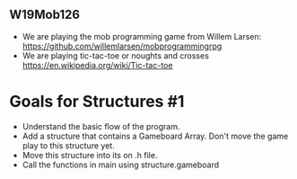 ## W19Mob126

+ We are playing the mob programming game from Willem Larsen:
		https://github.com/willemlarsen/mobprogrammingrpg
+ We are playing tic-tac-toe or noughts and crosses  https://en.wikipedia.org/wiki/Tic-tac-toe

# Goals for Structures #1
+ Understand the basic flow of the program.
+ Add a structure that contains a Gameboard Array.   Don't move the game play to this structure yet.
+ Move this structure into its on .h file.
+ Call the functions in main using structure.gameboard
